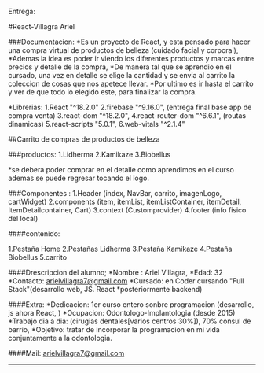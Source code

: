 Entrega:

#React-Villagra Ariel

###Documentacion:
*Es un proyecto de React, y esta pensado para hacer una compra virtual de productos de belleza (cuidado facial y corporal),
*Ademas la idea es poder ir viendo los diferentes productos y marcas entre precios y detalle de la compra,
*De manera tal que se aprendio en el cursado, una vez en detalle se elige la cantidad y se envia al carrito la coleccion de cosas que nos apetece llevar.
*Por ultimo es ir hasta el carrito y ver de que todo lo elegido este, para finalizar la compra.

*Librerias:
1.React "^18.2.0"
2.firebase "^9.16.0", (entrega final base app de compra venta)
3.react-dom "^18.2.0",
4.react-router-dom "^6.6.1", (routas dinamicas)
5.react-scripts "5.0.1",
6.web-vitals "^2.1.4"

##Carrito de compras de productos de belleza

###productos:
1.Lidherma
2.Kamikaze
3.Biobellus

*se debera poder comprar en el detalle como aprendimos en el curso
ademas se puede regresar tocando el logo.

###Componentes :
1.Header (index, NavBar, carrito, imagenLogo, cartWidget)
2.components (item, itemList, itemListContainer, itemDetail, ItemDetailcontainer, Cart)
3.context (Customprovider)
4.footer (info fisico del local)

####contenido:

1.Pestaña Home
2.Pestañas Lidherma
3.Pestaña Kamikaze
4.Pestaña Biobellus
5.carrito



####Drescripcion del alumno;
*Nombre : Ariel Villagra,
*Edad: 32
*Contacto: arielvillagra7@gmail.com
*Cursado: en Coder cursando "Full Stack"(desarrollo web, JS. React *posteriormente backend)

####Extra:
*Dedicacion: 1er curso entero sonbre programacion (desarrollo, js ahora React, )
*Ocupacion: Odontologo-Implantologia (desde 2015)
*Trabajo dia a dia: (cirugias dentales[varios centros 30%]), 70% consul de barrio,
*Objetivo: tratar de incorporar la programacion en mi vida conjuntamente a la odontologia.


####Mail: arielvillagra7@gmail.com

-------------------------------------------------------------




